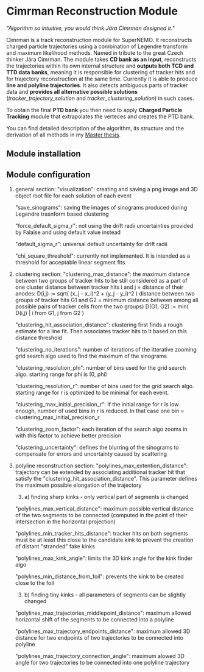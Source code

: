 # Cimrman Reconstruction Module

*"Algorithm so intuitive, you would think Jára Cimrman designed it."*

Cimrman is a track reconstruction module for SuperNEMO. It reconstructs charged particle trajectories using a combination of Legendre transform and maximum likelihood methods. Named in tribute to the great Czech thinker Jára Cimrman. The module takes **CD bank as an input**, reconstructs the trajectories within its own internal structure and **outputs both TCD and TTD data banks**, meaning it is responsible for clustering of tracker hits and for trajectory reconstruction at the same time. Currently it is able to produce **line and polyline trajectories**. It also detects ambiguous parts of tracker data and **provides all alternative possible solutions** (*tracker_trajectory_solution* and *tracker_clustering_solution*) in such cases. 

To obtain the final **PTD bank** you then need to apply **Charged Particle Tracking** module that extrapolates the verteces and creates the PTD bank.

You can find detailed description of the algorithm, its structure and the derivation of all methods in my [Master thesis](https://dspace.cvut.cz/handle/10467/123238).

## Module installation

## Module configuration

1. general section:
	"visualization": creating and saving a png image and 3D object root file for each solution of each event

	"save_sinograms": saving the images of sinograms produced during Legendre trasnform based clustering

	"force_default_sigma_r": not using the drift radii uncertainties provided by Falaise and using default value instead

	"default_sigma_r": universal default uncertainty for drift radii

	"chi_square_threshold": currently not implemented. It is intended as a threshold for acceptable linear segment fits.
	
3. clustering section:
	"clustering_max_distance": the maximum distance between two groups of tracker hits to be still considered as a part of one cluster 
		distance between tracker hits i and j = distance of their anodes:
		D(i,j) := sqrt( (x_j - x_i)^2 + (y_j - y_i)^2 )
		distance between two groups of tracker hits G1 and G2 = minimum distance between among all possible pairs of tracker cells from the two groups)
		D(G1, G2) := min( D(i,j) | i from G1, j from G2 )

	"clustering_hit_association_distance": clustering first finds a rough estimate for a line fit. Then associates tracker hits to it based on this distance threshold

	"clustering_no_iterations": number of iterations of the itterative zooming grid search algo used to find the maximum of the sinograms

	"clustering_resolution_phi": number of bins used for the grid search algo. starting range for phi is (0, phi)

	"clustering_resolution_r": number of bins used for the grid search algo. starting range for r is optimized to be minimal for each event.

	"clustering_max_initial_precision_r": If the initial range for r is low enough, number of used bins in r is reduced. In that case one bin = clustering_max_initial_precision_r

	"clustering_zoom_factor": each iteration of the search algo zooms in with this factor to achieve better precision

	"clustering_uncertainty": defines the blurring of the sinograms to compensate for errors and uncertainty caused by scattering
	
5. polyline reconstruction section:
	"polylines_max_extention_distance": trajectory can be extended by associating additional tracker hit that satisfy the "clustering_hit_association_distance". This parameter defines the maximum possible elongation of the trajectory
	
	3. a) finding sharp kinks - only vertical part of segments is changed
	
	"polylines_max_vertical_distance": maximum possible vertical distance of the two segments to be connected (computed in the point of their intersection in the horizontal projection)

	"polylines_min_tracker_hits_distance": tracker hits on both segments must be at least this close to the candidate kink to prevent the creation of distant "stranded" fake kinks

	"polylines_max_kink_angle": limits the 3D kink angle for the kink finder algo

	"polylines_min_distance_from_foil": prevents the kink to be created close to the foil
	
	3. b) finding tiny kinks - all parameters of segments can be slightly changed
				
	"polylines_max_trajectories_middlepoint_distance": maximum allowed horizontal shift of the segments to be connected into a polyline

	"polylines_max_trajectory_endpoints_distance": maximum allowed 3D distance for two endpoints of two trajectories to be connected into polyline

	"polylines_max_trajectory_connection_angle": maximum alowed 3D angle for two trajectories to be connected into one polyline trajectory
	
	
